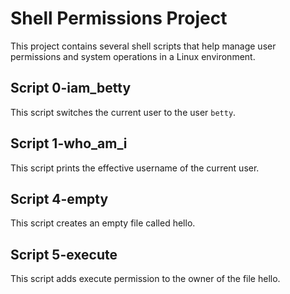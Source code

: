 # Shell Permissions Project

This project contains several shell scripts that help manage user permissions and system operations in a Linux environment.

## Script 0-iam_betty
This script switches the current user to the user `betty`.

## Script 1-who_am_i
This script prints the effective username of the current user.

## Script 4-empty
This script creates an empty file called hello.

## Script 5-execute
This script adds execute permission to the owner of the file hello.